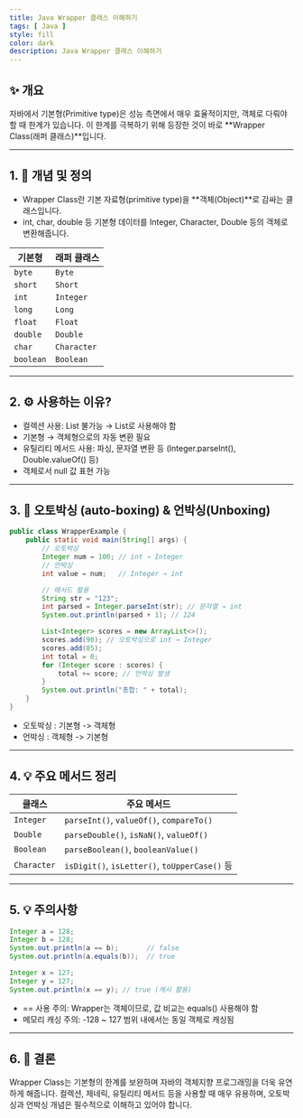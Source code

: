 ```yaml
---
title: Java Wrapper 클래스 이해하기
tags: [ Java ]
style: fill
color: dark
description: Java Wrapper 클래스 이해하기
---
```


## ✨ 개요

자바에서 기본형(Primitive type)은 성능 측면에서 매우 효율적이지만, 객체로 다뤄야 할 때 한계가 있습니다. 
이 한계를 극복하기 위해 등장한 것이 바로 **Wrapper Class(래퍼 클래스)**입니다.

---

## 1. 🧩 개념 및 정의

- Wrapper Class란 기본 자료형(primitive type)을 **객체(Object)**로 감싸는 클래스입니다.
- int, char, double 등 기본형 데이터를 Integer, Character, Double 등의 객체로 변환해줍니다.

| 기본형       | 래퍼 클래스      |
| --------- | ----------- |
| `byte`    | `Byte`      |
| `short`   | `Short`     |
| `int`     | `Integer`   |
| `long`    | `Long`      |
| `float`   | `Float`     |
| `double`  | `Double`    |
| `char`    | `Character` |
| `boolean` | `Boolean`   |


---

## 2. ⚙️ 사용하는 이유?

- 컬렉션 사용: List<int> 불가능 → List<Integer>로 사용해야 함
- 기본형 → 객체형으로의 자동 변환 필요
- 유틸리티 메서드 사용: 파싱, 문자열 변환 등 (Integer.parseInt(), Double.valueOf() 등)
- 객체로서 null 값 표현 가능

---

## 3. 🧪 오토박싱 (auto-boxing) & 언박싱(Unboxing)

```java
public class WrapperExample {
    public static void main(String[] args) {
        // 오토박싱
        Integer num = 100; // int → Integer
        // 언박싱
        int value = num;   // Integer → int

        // 메서드 활용
        String str = "123";
        int parsed = Integer.parseInt(str); // 문자열 → int
        System.out.println(parsed + 1); // 124

        List<Integer> scores = new ArrayList<>();
        scores.add(90); // 오토박싱으로 int → Integer
        scores.add(85);
        int total = 0;
        for (Integer score : scores) {
            total += score; // 언박싱 발생
        }
        System.out.println("총합: " + total);
    }
}

```
- 오토박싱 : 기본형 -> 객체형
- 언박싱 : 객체형 -> 기본형 

---

## 4. 💡 주요 메서드 정리

| 클래스         | 주요 메서드                                       |
| ----------- | -------------------------------------------- |
| `Integer`   | `parseInt()`, `valueOf()`, `compareTo()`     |
| `Double`    | `parseDouble()`, `isNaN()`, `valueOf()`      |
| `Boolean`   | `parseBoolean()`, `booleanValue()`           |
| `Character` | `isDigit()`, `isLetter()`, `toUpperCase()` 등 |

---

## 5. 💡 주의사항

```java
Integer a = 128;
Integer b = 128;
System.out.println(a == b);       // false
System.out.println(a.equals(b));  // true

Integer x = 127;
Integer y = 127;
System.out.println(x == y); // true (캐시 활용)
```
- == 사용 주의: Wrapper는 객체이므로, 값 비교는 equals() 사용해야 함
- 메모리 캐싱 주의: -128 ~ 127 범위 내에서는 동일 객체로 캐싱됨

---

## 6. 🧾 결론

Wrapper Class는 기본형의 한계를 보완하며 자바의 객체지향 프로그래밍을 더욱 유연하게 해줍니다. 
컬렉션, 제네릭, 유틸리티 메서드 등을 사용할 때 매우 유용하며, 
오토박싱과 언박싱 개념은 필수적으로 이해하고 있어야 합니다.